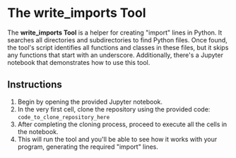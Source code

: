# **The write_imports Tool**

The **write_imports Tool** is a helper for creating "import" lines in Python. It searches all directories and subdirectories to find Python files. Once found, the tool's script identifies all functions and classes in these files, but it skips any functions that start with an underscore. Additionally, there's a Jupyter notebook that demonstrates how to use this tool.

## **Instructions**

1. Begin by opening the provided  Jupyter notebook.
2. In the very first cell, clone the repository using the provided code:
   `
   code_to_clone_repository_here
   `
3. After completing the cloning process, proceed to execute all the cells in the notebook.
4. This will run the tool and you'll be able to see how it works with your program, generating the required "import" lines.

